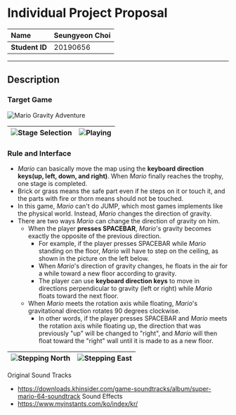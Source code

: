# Individual Project Proposal

| **Name**       | Seungyeon Choi |
| :------------- | :------------- |
| **Student ID** | 20190656       |

---

## Description

### Target Game

![Mario Gravity Adventure](https://user-images.githubusercontent.com/76762181/232781123-34f491b5-33c0-447d-8ece-378f392f3d42.png)

| ![Stage Selection](https://user-images.githubusercontent.com/76762181/232781131-82951365-29c1-4ce0-9415-b29cb1f5e400.png) | ![Playing](https://user-images.githubusercontent.com/76762181/232779243-1a25b0b5-5da0-4b7f-9601-6aeeede54a40.png) |
| ------------------------------------------------------------------------------------------------------------------------- | ----------------------------------------------------------------------------------------------------------------- |

### Rule and Interface

- *Mario* can basically move the map using the **keyboard direction keys(up, left, down, and right)**. When *Mario* finally reaches the trophy, one stage is completed.
- Brick or grass means the safe part even if he steps on it or touch it, and the parts with fire or thorn means should not be touched.
- In this game, *Mario* can't do JUMP, which most games implements like the physical world. Instead, *Mario* changes the direction of gravity.
- There are two ways *Mario* can change the direction of gravity on him.
  - When the player **presses SPACEBAR**, *Mario*'s gravity becomes exactly the opposite of the previous direction.
    - For example, if the player presses SPACEBAR while *Mario* standing on the floor, *Mario* will have to step on the ceiling, as shown in the picture on the left below.
    - When *Mario*'s direction of gravity changes, he floats in the air for a while toward a new floor according to gravity.
    - The player can use **keyboard direction keys** to move in directions perpendicular to gravity (left or right) while *Mario* floats toward the next floor.
  - When *Mario* meets the rotation axis while floating, *Mario*'s gravitational direction rotates 90 degrees clockwise.
    - In other words, if the player presses SPACEBAR and *Mario* meets the rotation axis while floating up, the direction that was previously "up" will be changed to "right", and *Mario* will then float toward the "right" wall until it is made to as a new floor.

| ![Stepping North](https://user-images.githubusercontent.com/76762181/232788189-a8227b37-816e-4581-9f0f-c536497ade5a.png) | ![Stepping East](https://user-images.githubusercontent.com/76762181/232788195-87171db2-b594-4770-bc59-0ccfa5c174d3.png) |
| ------------------------------------------------------------------------------------------------------------------------ | ----------------------------------------------------------------------------------------------------------------------- |

Original Sound Tracks 
- https://downloads.khinsider.com/game-soundtracks/album/super-mario-64-soundtrack
Sound Effects
- https://www.myinstants.com/ko/index/kr/